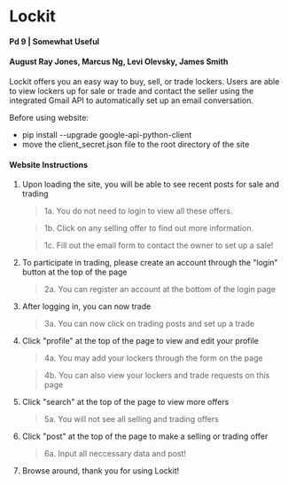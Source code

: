 # Lockit
#### Pd 9 | Somewhat Useful
#### August Ray Jones, Marcus Ng, Levi Olevsky, James Smith

Lockit offers you an easy way to buy, sell, or trade lockers. Users are able to view lockers up for sale or trade and contact the seller using the integrated Gmail API to automatically set up an email conversation.

Before using website: 
  - pip install --upgrade google-api-python-client
  - move the client_secret.json file to the root directory of the site
  
#### Website Instructions

1. Upon loading the site, you will be able to see recent posts for sale and trading
    >1a. You do not need to login to view all these offers.
    
    >1b. Click on any selling offer to find out more information.
    
    >1c. Fill out the email form to contact the owner to set up a sale!
    
2. To participate in trading, please create an account through the "login" button at the top of the page

    >2a. You can register an account at the bottom of the login page
    
3. After logging in, you can now trade

    >3a. You can now click on trading posts and set up a trade
    
4. Click "profile" at the top of the page to view and edit your profile

    >4a. You may add your lockers through the form on the page
    
    >4b. You can also view your lockers and trade requests on this page
    
5. Click "search" at the top of the page to view more offers

    >5a. You will not see all selling and trading offers
    
6. Click "post" at the top of the page to make a selling or trading offer

    >6a. Input all neccessary data and post!
    
7. Browse around, thank you for using Lockit!
